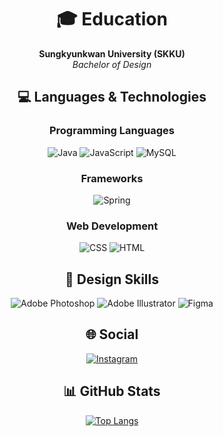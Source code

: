 <div align="center">

# 🎓 Education  
**Sungkyunkwan University (SKKU)**  
*Bachelor of Design*

## 💻 Languages & Technologies

### Programming Languages
![Java](https://img.shields.io/badge/Java-ED8B00?style=for-the-badge&logo=openjdk&logoColor=white)
![JavaScript](https://img.shields.io/badge/JavaScript-F7DF1E?style=for-the-badge&logo=JavaScript&logoColor=white)
![MySQL](https://img.shields.io/badge/MySQL-00000F?style=for-the-badge&logo=mysql&logoColor=white)

### Frameworks
![Spring](https://img.shields.io/badge/Spring-6DB33F?style=for-the-badge&logo=spring&logoColor=white)

### Web Development
![CSS](https://img.shields.io/badge/CSS-239120?&style=for-the-badge&logo=css3&logoColor=white)
![HTML](https://img.shields.io/badge/HTML-239120?style=for-the-badge&logo=html5&logoColor=white)

## 🎨 Design Skills
![Adobe Photoshop](https://img.shields.io/badge/adobe%20Photoshop-31A8FF?style=for-the-badge&logo=adobephotoshop&logoColor=white)
![Adobe Illustrator](https://img.shields.io/badge/adobe%20Illustrator-FF9A00?style=for-the-badge&logo=adobeillustrator&logoColor=white)
![Figma](https://img.shields.io/badge/figma-F24E1E?style=for-the-badge&logo=figma&logoColor=white)

## 🌐 Social
[![Instagram](https://img.shields.io/badge/Instagram-E4405F?style=for-the-badge&logo=instagram&logoColor=white)](https://www.instagram.com/leeedoyo)

## 📊 GitHub Stats
[![Top Langs](https://github-readme-stats.vercel.app/api/top-langs/?username=bamsanchaeg)](https://github.com/anuraghazra/github-readme-stats)

</div>
